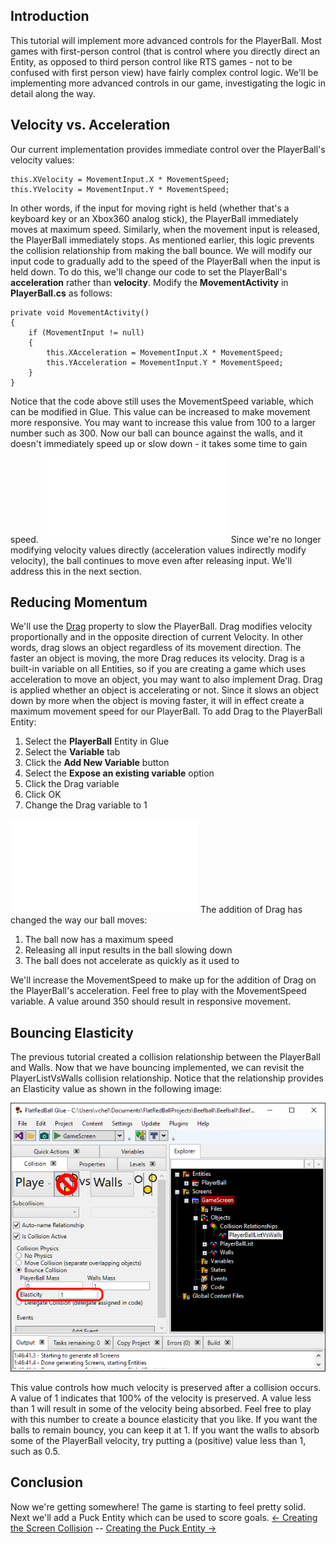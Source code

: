 ## Introduction

This tutorial will implement more advanced controls for the PlayerBall. Most games with first-person control (that is control where you directly direct an Entity, as opposed to third person control like RTS games - not to be confused with first person view) have fairly complex control logic. We'll be implementing more advanced controls in our game, investigating the logic in detail along the way.

## Velocity vs. Acceleration

Our current implementation provides immediate control over the PlayerBall's velocity values:

    this.XVelocity = MovementInput.X * MovementSpeed;
    this.YVelocity = MovementInput.Y * MovementSpeed;

In other words, if the input for moving right is held (whether that's a keyboard key or an Xbox360 analog stick), the PlayerBall immediately moves at maximum speed. Similarly, when the movement input is released, the PlayerBall immediately stops. As mentioned earlier, this logic prevents the collision relationship from making the ball bounce. We will modify our input code to gradually add to the speed of the PlayerBall when the input is held down. To do this, we'll change our code to set the PlayerBall's **acceleration** rather than **velocity**. Modify the **MovementActivity** in **PlayerBall.cs** as follows:

    private void MovementActivity()
    {
        if (MovementInput != null)
        {
            this.XAcceleration = MovementInput.X * MovementSpeed;
            this.YAcceleration = MovementInput.Y * MovementSpeed;
        }
    }

Notice that the code above still uses the MovementSpeed variable, which can be modified in Glue. This value can be increased to make movement more responsive. You may want to increase this value from 100 to a larger number such as 300. Now our ball can bounce against the walls, and it doesn't immediately speed up or slow down - it takes some time to gain speed. [![](/wp-content/uploads/2016/01/2021_July_25_135938.gif.md)](/wp-content/uploads/2016/01/2021_July_25_135938.gif.md) Since we're no longer modifying velocity values directly (acceleration values indirectly modify velocity), the ball continues to move even after releasing input. We'll address this in the next section.

## Reducing Momentum

We'll use the [Drag](/frb/docs/index.php?title=FlatRedBall.PositionedObject.Drag.md "FlatRedBall.PositionedObject.Drag") property to slow the PlayerBall. Drag modifies velocity proportionally and in the opposite direction of current Velocity. In other words, drag slows an object regardless of its movement direction. The faster an object is moving, the more Drag reduces its velocity. Drag is a built-in variable on all Entities, so if you are creating a game which uses acceleration to move an object, you may want to also implement Drag. Drag is applied whether an object is accelerating or not. Since it slows an object down by more when the object is moving faster, it will in effect create a maximum movement speed for our PlayerBall. To add Drag to the PlayerBall Entity:

1.  Select the **PlayerBall** Entity in Glue
2.  Select the **Variable** tab
3.  Click the **Add New Variable** button
4.  Select the **Expose an existing variable** option
5.  Click the Drag variable
6.  Click OK
7.  Change the Drag variable to 1

[![](/wp-content/uploads/2016/01/2021_July_25_130242.gif.md)](/wp-content/uploads/2016/01/2021_July_25_130242.gif.md) The addition of Drag has changed the way our ball moves:

1.  The ball now has a maximum speed
2.  Releasing all input results in the ball slowing down
3.  The ball does not accelerate as quickly as it used to

We'll increase the MovementSpeed to make up for the addition of Drag on the PlayerBall's acceleration. Feel free to play with the MovementSpeed variable. A value around 350 should result in responsive movement.

## Bouncing Elasticity

The previous tutorial created a collision relationship between the PlayerBall and Walls. Now that we have bouncing implemented, we can revisit the PlayerListVsWalls collision relationship. Notice that the relationship provides an Elasticity value as shown in the following image:

![](/media/2021-07-img_60fdbfcdea17e.png)

This value controls how much velocity is preserved after a collision occurs. A value of 1 indicates that 100% of the velocity is preserved. A value less than 1 will result in some of the velocity being absorbed. Feel free to play with this number to create a bounce elasticity that you like. If you want the balls to remain bouncy, you can keep it at 1. If you want the walls to absorb some of the PlayerBall velocity, try putting a (positive) value less than 1, such as 0.5.

## Conclusion

Now we're getting somewhere! The game is starting to feel pretty solid. Next we'll add a Puck Entity which can be used to score goals. [\<- Creating the Screen Collision](/documentation/tutorials/tutorials-beefball/tutorials-beefball-creating-the-screen-collision.md "Tutorials:Beefball:Creating the Screen Collision") -- [Creating the Puck Entity -\>](/documentation/tutorials/tutorials-beefball/tutorials-beefball-creating-the-puck-entity.md "Tutorials:Beefball:Creating the Puck Entity")
